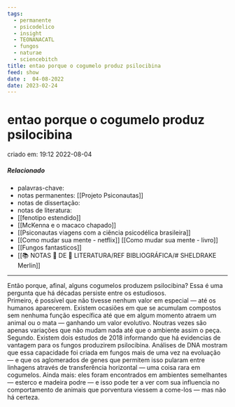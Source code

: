 ```yaml
---
tags:
  - permanente
  - psicodelico
  - insight
  - TEONANACATL
  - fungos
  - naturae
  - sciencebitch
title: entao porque o cogumelo produz psilocibina
feed: show
date :  04-08-2022
date: 2023-02-24
---
```


# entao porque o cogumelo produz psilocibina

criado em: 19:12 2022-08-04

##### Relacionado

- palavras-chave: 
- notas permanentes: [[Projeto Psiconautas]] 
- notas de dissertação:
- notas de literatura: 
- [[fenotipo estendido]] 
- [[McKenna e o macaco chapado]]
- [[Psiconautas viagens com a ciência psicodélica brasileira]] 
- [[Como mudar sua mente - netflix]] [[Como mudar sua mente - livro]] 
- [[Fungos fantasticos]] 
- [[📚 NOTAS 📖 DE 📘 LITERATURA/REF BIBLIOGRÁFICA/# SHELDRAKE Merlin]] 
---

Então porque, afinal, alguns cogumelos produzem psilocibina? Essa é uma pergunta que há décadas persiste entre os estudiosos.  
Primeiro, é possível que não tivesse nenhum valor em especial — até os humanos aparecerem. Existem ocasiões em que se acumulam compostos sem nenhuma função específica até que em algum momento atraem um animal ou o mata — ganhando um valor evolutivo. Noutras vezes são apenas variações que não mudam nada até que o ambiente assim o peça.  
Segundo. Existem dois estudos de 2018 informando que há evidencias de vantagem para os fungos produzirem psilocibina. Análises de DNA mostram que essa capacidade foi criada em fungos mais de uma vez na evoluação — e que os aglomerados de genes que permitem isso pularam entre linhagens através de transferência horizontal — uma coisa rara em cogumelos. Ainda mais: eles foram encontrados em ambientes semelhantes — esterco e madeira podre — e isso pode ter a ver com sua influencia no comportamento de animais que porventura viessem a come-los — mas não há certeza.
